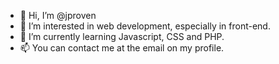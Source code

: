 - 👋 Hi, I’m @jproven
- 👀 I’m interested in web development, especially in front-end.
- 🌱 I’m currently learning Javascript, CSS and PHP.
- 📫 You can contact me at the email on my profile.

<!---
jproven/jproven is a ✨ special ✨ repository because its `README.md` (this file) appears on your GitHub profile.
You can click the Preview link to take a look at your changes.
--->

